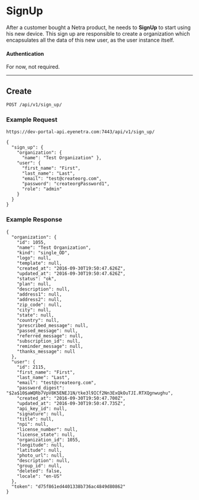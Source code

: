 # SignUp

After a customer bought a Netra product, he needs  to **SignUp** to start using his new device. This sign up are responsible to create a organization which encapsulates all the data of this new user, as the user instance itself.

#### Authentication

For now, not required.

-----
## Create

````
POST /api/v1/sign_up/
````

### Example Request

````
https://dev-portal-api.eyenetra.com:7443/api/v1/sign_up/
````

````
{
  "sign_up": {
    "organization": {
      "name": "Test Organization" },
    "user": {
      "first_name": "First",
      "last_name": "Last",
      "email": "test@createorg.com",
      "password": "createorgPassword1",
      "role": "admin"
    }
  }
}
````

### Example Response

````
{
  "organization": {
    "id": 1055,
    "name": "Test Organization",
    "kind": "single_OD",
    "logo": null,
    "template": null,
    "created_at": "2016-09-30T19:50:47.626Z",
    "updated_at": "2016-09-30T19:50:47.626Z",
    "status": "ok",
    "plan": null,
    "description": null,
    "address1": null,
    "address2": null,
    "zip_code": null,
    "city": null,
    "state": null,
    "country": null,
    "prescribed_message": null,
    "passed_message": null,
    "referred_message": null,
    "subscription_id": null,
    "reminder_message": null,
    "thanks_message": null
  },
  "user": {
    "id": 2115,
    "first_name": "First",
    "last_name": "Last",
    "email": "test@createorg.com",
    "password_digest": "$2a$10$aWQRb7VpV8K5ENEJ1N/tke3l9ICf2Nn3ExQkOuTJI.RTXQgnwughu",
    "created_at": "2016-09-30T19:50:47.700Z",
    "updated_at": "2016-09-30T19:50:47.735Z",
    "api_key_id": null,
    "signature": null,
    "title": null,
    "npi": null,
    "license_number": null,
    "license_state": null,
    "organization_id": 1055,
    "longitude": null,
    "latitude": null,
    "photo_url": null,
    "description": null,
    "group_id": null,
    "deleted": false,
    "locale": "en-US"
  },
  "token": "d75f861ed4401338b736ac4849d80862"
}
````
